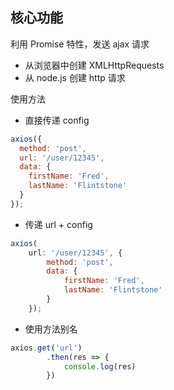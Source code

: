 ## 核心功能
利用 Promise 特性，发送 ajax 请求
- 从浏览器中创建 XMLHttpRequests
- 从 node.js 创建 http 请求

使用方法
- 直接传递 config 
```js
axios({
  method: 'post',
  url: '/user/12345',
  data: {
    firstName: 'Fred',
    lastName: 'Flintstone'
  }
});
```

- 传递 url + config
```js
axios(
    url: '/user/12345', {
        method: 'post',
        data: {
            firstName: 'Fred',
            lastName: 'Flintstone'
        }
    });
```

- 使用方法别名
```js
axios.get('url')
        .then(res => {
            console.log(res)
        })

```